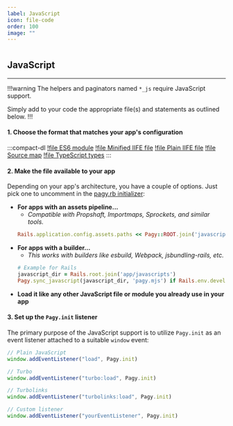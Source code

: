 ```yaml
---
label: JavaScript
icon: file-code
order: 100
image: ""
---
```


#

## JavaScript

---

!!!warning The helpers and paginators named `*_js` require JavaScript support.

Simply add to your code the appropriate file(s) and statements as outlined below.
!!!

#### 1. Choose the format that matches your app's configuration

:::compact-dl
[!file ES6 module](../gem/javascripts/pagy.mjs)
[!file Minified IIFE file](../gem/javascripts/pagy.min.js)
[!file Plain IIFE file](../gem/javascripts/pagy.js)
[!file Source map](../gem/javascripts/pagy.js.map)
[!file TypeScript types](../gem/javascripts/pagy.d.ts)
:::

#### 2. Make the file available to your app

Depending on your app's architecture, you have a couple of options. Just pick one to uncomment in the [pagy.rb initializer](../toolbox/initializer/#initializer-file):

- **For apps with an assets pipeline...** 
  - _Compatible with Propshaft, Importmaps, Sprockets, and similar tools._
  ```ruby
  Rails.application.config.assets.paths << Pagy::ROOT.join('javascripts')
  ```
- **For apps with a builder...**
  - _This works with builders like esbuild, Webpack, jsbundling-rails, etc._
  ```ruby 
  # Example for Rails
  javascript_dir = Rails.root.join('app/javascripts')
  Pagy.sync_javascript(javascript_dir, 'pagy.mjs') if Rails.env.development?
  ```
- **Load it like any other JavaScript file or module you already use in your app**

#### 3. Set up the `Pagy.init` listener

The primary purpose of the JavaScript support is to utilize `Pagy.init` as an event listener attached to a suitable `window` event:

```javascript
// Plain JavaScript
window.addEventListener("load", Pagy.init)

// Turbo
window.addEventListener("turbo:load", Pagy.init)

// Turbolinks
window.addEventListener("turbolinks:load", Pagy.init)

// Custom listener
window.addEventListener("yourEventListener", Pagy.init)
```

